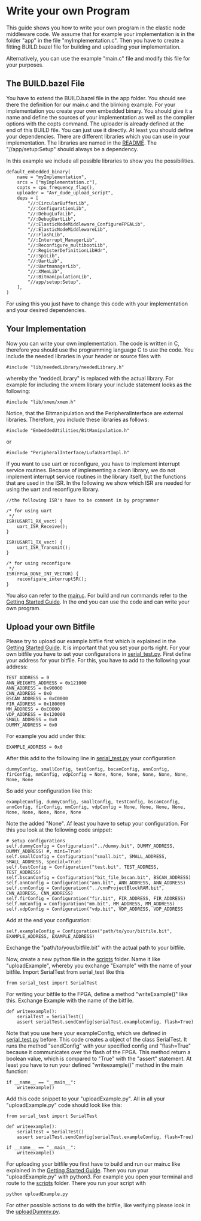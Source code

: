 # Write your own Program

This guide shows you how to write your own program in the elastic node middleware code. 
We assume that for example your implementation is in the folder "app" in the file "myImplementation.c".
Then you have to create a fitting BUILD.bazel file for building and uploading your implementation.

Alternatively, you can use the example "main.c" file and modify this file for your purposes. 

## The BUILD.bazel File

You have to extend the BUILD.bazel file in the app folder. 
You should see there the definition for our main.c and the blinking example.
For your implementation you create your own embedded binary.
You should give it a name and define the sources of your implementation as well as the compiler options with the copts command.
The uploader is already defined at the end of this BUILD file. 
You can just use it directly. 
At least you should define your dependencies.
There are different libraries which you can use in your implementation. 
The libraries are named in the [README](../README.md).
The "//app/setup:Setup" should always be a dependency.

In this example we include all possible libraries to show you the possibilities. 

    default_embedded_binary(
        name = "myImplementation",
        srcs = ["myImplementation.c"],
        copts = cpu_frequency_flag(),
        uploader = "Avr_dude_upload_script",
        deps = [
            "//:CircularBufferLib",
            "//:ConfigurationLib",
            "//:DebugLufaLib",
            "//:DebugUartLib",
            "//:ElasticNodeMiddleware_ConfigureFPGALib",
            "//:ElasticNodeMiddlewareLib",
            "//:FlashLib",
            "//:Interrupt_ManagerLib",
            "//:Reconfigure_multibootLib",
            "//:RegisterDefinitionLibHdr",
            "//:SpiLib",
            "//:UartLib",
            "//:UartmanagerLib",
            "//:XMemLib",
            "//:BitmanipulationLib",
            "//app/setup:Setup",
        ],
    ) 
    
For using this you just have to change this code with your implementation and your desired dependencies.

## Your Implementation

Now you can write your own implementation. 
The code is written in C, therefore you should use the programming language C to use the code.
You include the needed libraries in your header or source files with

    #include "lib/neededLibrary/neededLibrary.h"
    
whereby the "neddedLibrary" is replaced with the actual library. 
For example for including the xmem library your include statement looks as the following:
  
    #include "lib/xmem/xmem.h"
    
Notice, that the Bitmanipulation and the PeripheralInterface are external libraries. 
Therefore, you include these libraries as follows:

    #include "EmbeddedUtilities/BitManipulation.h"
    
or

    #include "PeripheralInterface/LufaUsartImpl.h"
    
If you want to use uart or reconfigure, you have to implement interrupt service routines. 
Because of implementing a clean library, we do not implement interrupt service routines in the library itself, but the functions that are used in the ISR.
In the following we show which ISR are needed for using the uart and reconfigure library. 

    //the following ISR's have to be comment in by programmer
    
    /* for using uart
     */
    ISR(USART1_RX_vect) {
        uart_ISR_Receive();
    }
    
    ISR(USART1_TX_vect) {
        uart_ISR_Transmit();
    }
    
    /* for using reconfigure
     */
    ISR(FPGA_DONE_INT_VECTOR) {
        reconfigure_interruptSR();
    }

You also can refer to the [main.c](../app/main.c). 
For build and run commands refer to the [Getting Started Guide](GettingStartedGuide.md).
In the end you can use the code and can write your own program.  

## Upload your own Bitfile

Please try to upload our example bitfile first which is explained in the [Getting Started Guide](GettingStartedGuide.md).
It is important that you set your ports right. 
For your own bitfile you have to set your configurations in [serial_test.py](../scripts/serial_test.py).
First define your address for your bitfile. 
For this, you have to add to the following your address:

    TEST_ADDRESS = 0
    ANN_WEIGHTS_ADDRESS = 0x121000
    ANN_ADDRESS = 0x90000
    CNN_ADDRESS = 0x0
    BSCAN_ADDRESS = 0xC0000
    FIR_ADDRESS = 0x180000
    MM_ADDRESS = 0xC0000
    VDP_ADDRESS = 0x120000
    SMALL_ADDRESS = 0x0
    DUMMY_ADDRESS = 0x0
    
For example you add under this:

    EXAMPLE_ADDRESS = 0x0
    
After this add to the following line in [serial_test.py](../scripts/serial_test.py) your configuration

    dummyConfig, smallConfig, testConfig, bscanConfig, annConfig, firConfig, mmConfig, vdpConfig = None, None, None, None, None, None, None, None

So add your configuration like this:

    exampleConfig, dummyConfig, smallConfig, testConfig, bscanConfig, annConfig, firConfig, mmConfig, vdpConfig = None, None, None, None, None, None, None, None, None

Note the added "None".
Af least you have to setup your configuration. 
For this you look at the following code snippet:

    # setup configurations
    self.dummyConfig = Configuration("../dummy.bit", DUMMY_ADDRESS, DUMMY_ADDRESS) #, mini=True)
    self.smallConfig = Configuration("small.bit", SMALL_ADDRESS, SMALL_ADDRESS, special=True)
    self.testConfig = Configuration("test.bit", TEST_ADDRESS, TEST_ADDRESS)
    self.bscanConfig = Configuration("bit_file_bscan.bit", BSCAN_ADDRESS)
    self.annConfig = Configuration("ann.bit", ANN_ADDRESS, ANN_ADDRESS)
    self.cnnConfig = Configuration("../cnnProjectBlockRAM.bit", CNN_ADDRESS, CNN_ADDRESS)
    self.firConfig = Configuration("fir.bit", FIR_ADDRESS, FIR_ADDRESS)
    self.mmConfig = Configuration("mm.bit", MM_ADDRESS, MM_ADDRESS)
    self.vdpConfig = Configuration("vdp.bit", VDP_ADDRESS, VDP_ADDRESS
    
Add at the end your configuration: 
    
    self.exampleConfig = Configuration("path/to/your/bitfile.bit", EXAMPLE_ADDRESS, EXAMPLE_ADDRESS)     

Exchange the "path/to/your/bitfile.bit" with the actual path to your bitfile. 

Now, create a new python file in the [scripts](../scripts) folder. 
Name it like "uploadExample", whereby you exchange "Example" with the name of your bitfile.
Import SerialTest from serial_test like this

    from serial_test import SerialTest

For writing your bitfile to the FPGA, define a method "writeExample()" like this.
Exchange Example with the name of the bitfile.
    
    def writeexample():
        serialTest = SerialTest()
        assert serialTest.sendConfig(serialTest.exampleConfig, flash=True)
        
Note that you use here your exampleConfig, which we defined in [serial_test.py](../scripts/serial_test.py) before.
This code creates a object of the class SerialTest. 
It runs the method "sendConfig" with your specified config and "flash=True" because it communicates over the flash of the FPGA.
This method return a boolean value, which is compared to "True" with the "assert" statement.
At least you have to run your defined "writeexample()" method in the main function:

    if __name__ == "__main__":
        writeexample()
        
Add this code snippet to your "uploadExample.py".
All in all your "uploadExample.py" code should look like this:

    from serial_test import SerialTest
    
    def writeexample():
        serialTest = SerialTest()
        assert serialTest.sendConfig(serialTest.exampleConfig, flash=True)
    
    if __name__ == "__main__":
        writeexample()
        
For uploading your bitfile you first have to build and run our main.c like explained in the [Getting Started Guide](GettingStartedGuide.md).
Then you run your "uploadExample.py" with python3.
For example you open your terminal and route to the [scripts](../scripts) folder. 
There you run your script with

    python uploadExample.py
    
For other possible actions to do with the bitfile, like verifying please look in the [uploadDummy.py](../scripts/uploadDummy.py).
